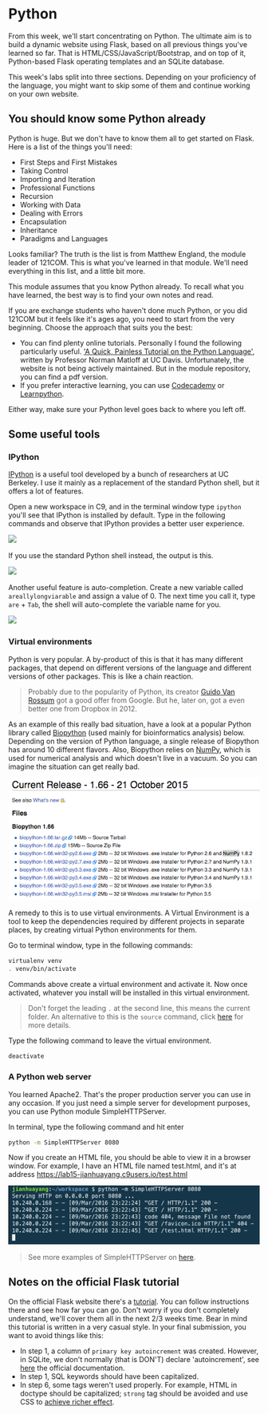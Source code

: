 # Python

From this week, we'll start concentrating on Python. The ultimate aim is to build a dynamic website using Flask, based on all previous things you've learned so far. That is HTML/CSS/JavaScript/Bootstrap, and on top of it, Python-based Flask operating templates and an SQLite database.

This week's labs split into three sections. Depending on your proficiency of the language, you might want to skip some of them and continue working on your own website.

## You should know some Python already

Python is huge. But we don't have to know them all to get started on Flask. Here is a list of the things you'll need:

* First Steps and First Mistakes
* Taking Control
* Importing and Iteration
* Professional Functions
* Recursion
* Working with Data
* Dealing with Errors
* Encapsulation
* Inheritance
* Paradigms and Languages

Looks familiar? The truth is the list is from Matthew England, the module leader of 121COM. This is what you've learned in that module. We'll need everything in this list, and a little bit more.

This module assumes that you know Python already. To recall what you have learned, the best way is to find your own notes and read.

If you are exchange students who haven't done much Python, or you did 121COM but it feels like it's ages ago, you need to start from the very beginning. Choose the approach that suits you the best:

* You can find plenty online tutorials. Personally I found the following particularly useful. ['A Quick, Painless Tutorial on the Python Language'](http://heather.cs.ucdavis.edu/~matloff/Python/PythonIntro.html), written by Professor Norman Matloff at UC Davis. Unfortunately, the website is not being actively maintained. But in the module repository, you can find a pdf version.
* If you prefer interactive learning, you can use [Codecademy](https://www.codecademy.com/learn/python) or [Learnpython](http://www.learnpython.org/).

Either way, make sure your Python level goes back to where you left off.

## Some useful tools

### IPython 

[IPython](http://ipython.org/) is a useful tool developed by a bunch of researchers at UC Berkeley. I use it mainly as a replacement of the standard Python shell, but it offers a lot of features.

Open a new workspace in C9, and in the terminal window type `ipython` you'll see that IPython is installed by default. Type in the following commands and observe that IPython provides a better user experience.

![](.md_images/color.png)

If you use the standard Python shell instead, the output is this.

![](.md_images/standard.png)

Another useful feature is auto-completion. Create a new variable called `areallylongviarable` and assign a value of 0. The next time you call it, type `are` + `Tab`, the shell will auto-complete the variable name for you.

![](.md_images/tab.png)

### Virtual environments

Python is very popular. A by-product of this is that it has many different packages, that depend on different versions of the language and different versions of other packages. This is like a chain reaction.

> Probably due to the popularity of Python, its creator [Guido Van Rossum](https://en.wikipedia.org/wiki/Guido_van_Rossum) got a good offer from Google. But he, later on, got a even better one from Dropbox in 2012. 

As an example of this really bad situation, have a look at a popular Python library called [Biopython](http://biopython.org/wiki/Download) (used mainly for bioinformatics analysis) below. Depending on the version of Python language, a single release of Biopython has around 10 different flavors. Also, Biopython relies on [NumPy](http://www.numpy.org/), which is used for numerical analysis and which doesn't live in a vacuum. So you can imagine the situation can get really bad.

![](.md_images/bio.png)

A remedy to this is to use virtual environments. A Virtual Environment is a tool to keep the dependencies required by different projects in separate places, by creating virtual Python environments for them.

Go to terminal window, type in the following commands:

```bash
virtualenv venv
. venv/bin/activate
```

Commands above create a virtual environment and activate it. Now once activated, whatever you install will be installed in this virtual environment.
> Don't forget the leading `.` at the second line, this means the current folder. An alternative to this is the `source` command, click [here](http://superuser.com/questions/46139/what-does-source-do) for more details.

Type the following command to leave the virtual environment.

```bash
deactivate
```

### A Python web server

You learned Apache2. That's the proper production server you can use in any occasion. If you just need a simple server for development purposes, you can use Python module SimpleHTTPServer.

In terminal, type the following command and hit enter

```bash
python -m SimpleHTTPServer 8080
```

Now if you create an HTML file, you should be able to view it in a browser window. For example, I have an HTML file named test.html, and it's at address https://lab15-jianhuayang.c9users.io/test.html

![](.md_images/server.png)

> See more examples of SimpleHTTPServer on [here](http://www.linuxjournal.com/content/tech-tip-really-simple-http-server-python).

## Notes on the official Flask tutorial

On the official Flask website there's a [tutorial](http://flask.pocoo.org/docs/0.10/tutorial/). You can follow instructions there and see how far you can go. Don't worry if you don't completely understand, we'll cover them all in the next 2/3 weeks time. Bear in mind this tutorial is written in a very casual style. In your final submission, you want to avoid things like this:

* In step 1, a column of `primary key autoincrement` was created. However, in SQLite, we don't normally (that is DON'T) declare 'autoincrement', see [here](https://www.sqlite.org/autoinc.html) the official documentation.
* In step 1, SQL keywords should have been capitalized.
* In step 6, some tags weren't used properly. For example, HTML in doctype should be capitalized; `strong` tag should be avoided and use CSS to [achieve richer effect](http://www.w3schools.com/tags/tag_strong.asp).

